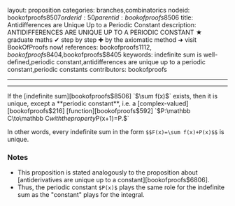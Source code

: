 layout: proposition
categories: branches,combinatorics
nodeid: bookofproofs$8507
orderid: 50
parentid: bookofproofs$8506
title: Antidifferences are Unique Up to a Periodic Constant
description: ANTIDIFFERENCES ARE UNIQUE UP TO A PERIODIC CONSTANT ★ graduate maths ✔ step by step ✚ by the axiomatic method ➜ visit BookOfProofs now!
references: bookofproofs$1112,bookofproofs$8404,bookofproofs$8405
keywords: indefinite sum is well-defined,periodic constant,antidifferences are unique up to a periodic constant,periodic constants
contributors: bookofproofs

---


---

If the [indefinite sum][bookofproofs$8506] `$\sum f(x)$` exists, then it is unique, except a **periodic constant**, i.e. a [complex-valued][bookofproofs$216] [function][bookofproofs$592] `$P:\mathbb C\to\mathbb C$` with the property `$P(x+1)=P.$` 

In other words, every indefinite sum in the form `$$F(x)=\sum f(x)+P(x)$$` is unique.

### Notes

* This proposition is stated analogously to the proposition about [antiderivatives are unique up to a constant][bookofproofs$6806].
* Thus, the periodic constant `$P(x)$` plays the same role for the indefinite sum as the "constant" plays for the integral.
